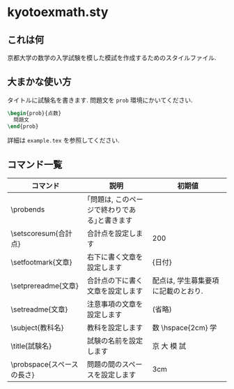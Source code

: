 # kyotoexmath.sty
## これは何
京都大学の数学の入学試験を模した模試を作成するためのスタイルファイル.
## 大まかな使い方
タイトルに試験名を書きます.
問題文を `prob` 環境にかいてください.
```tex
\begin{prob}{点数}
  問題文
\end{prob}
```
詳細は `example.tex` を参照してください.

## コマンド一覧
| コマンド | 説明 | 初期値 |
| -------- | ---- | ------ |
| \probends | ｢問題は, このページで終わりである｣と書きます | |
| \setscoresum{合計点} | 合計点を設定します | 200 |
| \setfootmark{文章} | 右下に書く文章を設定します | {日付} |
| \setprereadme{文章} | 合計点の下に書く文章を設定します | 配点は, 学生募集要項に記載のとおり. |
| \setreadme{文章} | 注意事項の文章を設定します | (省略) |
| \subject{教科名} | 教科を設定します | 数 \hspace{2cm} 学 |
| \title{試験名} | 試験の名前を設定します | 京 大 模 試 |
| \probspace{スペースの長さ} | 問題の間のスペースを設定します | 3cm |
